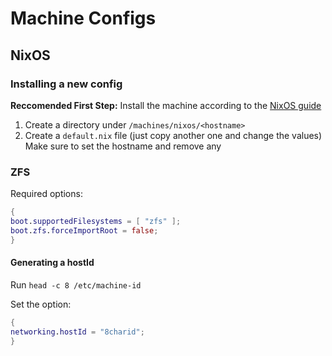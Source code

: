 # Machine Configs

## NixOS

### Installing a new config

**Reccomended First Step:** Install the machine according to the [NixOS guide](/docs/NIXOS.md)

1. Create a directory under `/machines/nixos/<hostname>`
2. Create a `default.nix` file (just copy another one and change the values)  
   Make sure to set the hostname and remove any

### ZFS

Required options:

```nix
{
boot.supportedFilesystems = [ "zfs" ];
boot.zfs.forceImportRoot = false;
}
```

#### Generating a hostId

Run `head -c 8 /etc/machine-id`

Set the option:

```nix
{
networking.hostId = "8charid";
}
```
